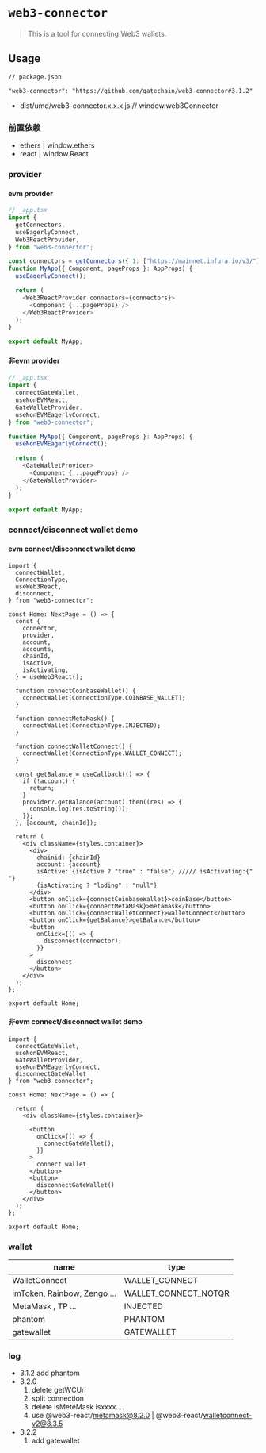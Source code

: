 # `web3-connector`

> This is a tool for connecting Web3 wallets.

## Usage

```
// package.json

"web3-connector": "https://github.com/gatechain/web3-connector#3.1.2"
```

- dist/umd/web3-connector.x.x.x.js // window.web3Connector

### 前置依赖

- ethers | window.ethers
- react | window.React

### provider

#### evm provider

```ts
// _app.tsx
import {
  getConnectors,
  useEagerlyConnect,
  Web3ReactProvider,
} from "web3-connector";

const connectors = getConnectors({ 1: ["https://mainnet.infura.io/v3/"] });
function MyApp({ Component, pageProps }: AppProps) {
  useEagerlyConnect();

  return (
    <Web3ReactProvider connectors={connectors}>
      <Component {...pageProps} />
    </Web3ReactProvider>
  );
}

export default MyApp;
```

#### 非evm provider
```ts
// _app.tsx
import {
  connectGateWallet,
  useNonEVMReact,
  GateWalletProvider,
  useNonEVMEagerlyConnect,
} from "web3-connector";

function MyApp({ Component, pageProps }: AppProps) {
  useNonEVMEagerlyConnect();

  return (
    <GateWalletProvider>
      <Component {...pageProps} />
    </GateWalletProvider>
  );
}

export default MyApp;
```

### connect/disconnect wallet demo

#### evm connect/disconnect wallet demo

```tsx
import {
  connectWallet,
  ConnectionType,
  useWeb3React,
  disconnect,
} from "web3-connector";

const Home: NextPage = () => {
  const {
    connector,
    provider,
    account,
    accounts,
    chainId,
    isActive,
    isActivating,
  } = useWeb3React();

  function connectCoinbaseWallet() {
    connectWallet(ConnectionType.COINBASE_WALLET);
  }

  function connectMetaMask() {
    connectWallet(ConnectionType.INJECTED);
  }

  function connectWalletConnect() {
    connectWallet(ConnectionType.WALLET_CONNECT);
  }

  const getBalance = useCallback(() => {
    if (!account) {
      return;
    }
    provider?.getBalance(account).then((res) => {
      console.log(res.toString());
    });
  }, [account, chainId]);

  return (
    <div className={styles.container}>
      <div>
        chainid: {chainId}
        account: {account}
        isActive: {isActive ? "true" : "false"} ///// isActivating:{" "}
        {isActivating ? "loding" : "null"}
      </div>
      <button onClick={connectCoinbaseWallet}>coinBase</button>
      <button onClick={connectMetaMask}>metamask</button>
      <button onClick={connectWalletConnect}>walletConnect</button>
      <button onClick={getBalance}>getBalance</button>
      <button
        onClick={() => {
          disconnect(connector);
        }}
      >
        disconnect
      </button>
    </div>
  );
};

export default Home;
```

#### 非evm connect/disconnect wallet demo
```tsx
import {
  connectGateWallet,
  useNonEVMReact,
  GateWalletProvider,
  useNonEVMEagerlyConnect,
  disconnectGateWallet
} from "web3-connector";

const Home: NextPage = () => {

  return (
    <div className={styles.container}>
     
      <button
        onClick={() => {
          connectGateWallet();
        }}
      >
        connect wallet
      </button>
      <button>
        disconnectGateWallet()
      </button>
    </div>
  );
};

export default Home;
```

### wallet

| name                        | type                 |
| --------------------------- | -------------------- |
| WalletConnect               | WALLET_CONNECT       |
| imToken, Rainbow, Zengo ... | WALLET_CONNECT_NOTQR |
| MetaMask , TP ...           | INJECTED             |
| phantom                     | PHANTOM              |
| gatewallet                  | GATEWALLET           |

### log

- 3.1.2 add phantom
- 3.2.0
  1. delete getWCUri
  2. split connection
  3. delete isMeteMask isxxxx....
  4. use @web3-react/metamask@8.2.0 | @web3-react/walletconnect-v2@8.3.5
- 3.2.2
  1. add gatewallet
